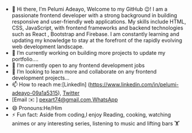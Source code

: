 - 👋 Hi there, I’m Pelumi Adeayo, Welcome to my GitHub 😉! I am a passionate frontend developer with a strong background in building responsive and user-friendly web applications. My skills include HTML, CSS, JavaScript, with frontend frameworks and backend technologies such as React , Bootstrap and Firebase. I am constantly learning and updating my knowledge to stay at the forefront of the rapidly evolving web development landscape. 
- 👀 I’m currently working on building more projects to update my portfolio....
- 🌱 I’m currently open to any frontend development jobs
- 💞️ I’m looking to learn more and collaborate on any frontend development projects...
- 📫 How to reach me:[LinkedIn] (https://www.linkedin.com/in/pelumi-adeayo-09a1a5315), [Twitter](https://x.com/The_realpex)
- [Email ✉️ ] pexart74@gmail.com,[WhatsApp](https://wa.link/davi1q)
- 😄 Pronouns:He/Him
- ⚡ Fun fact: Aside from coding,I enjoy Reading, cooking, watching animes or any interesting series, listening to music and lifting bars 🏋️

<!---
PexArt-web/PexArt-web is a ✨ special ✨ repository because its `README.md` (this file) appears on your GitHub profile.
You can click the Preview link to take a look at your changes.
--->
